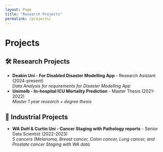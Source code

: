 ```yaml
---
layout: Page
title: "Research Projects"
permalink: /projects/
---
```


<h1>Projects</h1>

<h2>🛠 Research Projects</h2>
<ul>
  <li><strong>Deakin Uni - For Disabled Disaster Modelling App</strong> - Research Asistant (2024-present)<br>
      <em>Data Analysis for requirements for Disaster Modelling App</em></li>
  <li><strong>Unimelb - In-hospital ICU Mortality Prediction</strong> - Master Thesis (2021-2022)<br>
      <em>Master 1 year research + degree thesis</em></li>
</ul>

<h2>🏢 Industrial Projects</h2>
<ul>
  <li><strong>WA DoH & Curtin Uni - Cancer Staging with Pathology reports</strong> - Senior Data Scientist (2022-2023)<br>
      <em>5 cancers (Melanoma, Breast cancer, Colon cancer, Lung cancer, and Prostate cancer Staging with WA data</em></li>
  
</ul>